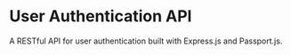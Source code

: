 # User Authentication API

A RESTful API for user authentication built with Express.js and Passport.js.